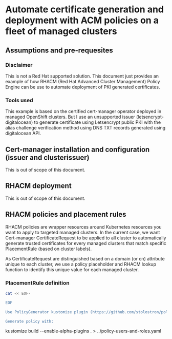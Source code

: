 # Automate certificate generation and deployment with ACM policies on a fleet of managed clusters

## Assumptions and pre-requesites

### Disclaimer

This is not a Red Hat supported solution. This document just provides an example of how RHACM (Red Hat Advanced Cluster Management) Policy Engine can be use to automate deployment of PKI generated certificates.

### Tools used

This example is based on the certified cert-manager operator deployed in managed OpenShift clusters. But I use an unsupported issuer (letsencrypt-digitalocean) to generate certificate using Letsencrypt public PKI with the alias challenge verification method using DNS TXT records generated using digitalocean API.

## Cert-manager installation and configuration (issuer and clusterissuer)

This is out of scope of this document.

## RHACM deployment

This is out of scope of this document.

## RHACM policies and placement rules

RHACM policies are wrapper resources around Kubernetes resources you want to apply to targeted managed clusters.
In the current case, we want Cert-manager CertificateRequest to be applied to all cluster to automatically generate trusted certificates for every managed clusters
that match specific PlacementRule (based on cluster labels).

As CertificateRequest are distinguished based on a domain (or cn) attribute unique to each cluster, we use a policy placeholder and RHACM lookup function to identify
this unique value for each managed cluster.

### PlacementRule definition


```bash
cat << EOF-

EOF

Use PolicyGenerator kustomize plugin (https://github.com/stolostron/policy-generator-plugin/tree/main)

Generate policy with:

```
kustomize build --enable-alpha-plugins . > ../policy-users-and-roles.yaml
```


